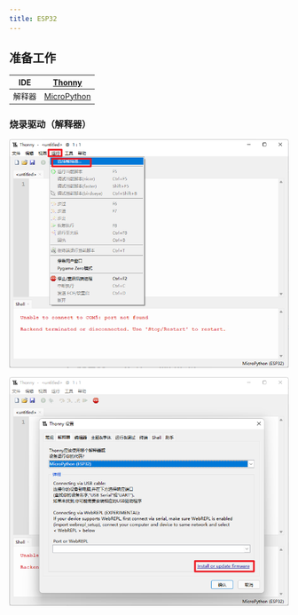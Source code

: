 ```yaml
---
title: ESP32
---
```


## 准备工作

| IDE    | [Thonny](https://thonny.org/)                    |
| ------ | ------------------------------------------------ |
| 解释器 | [MicroPython](https://micropython.org/download/) |

### 烧录驱动（解释器）

![1652846232274](img/2022-7-6-ESP32/1652846232274.png)

![1652846254262](img/2022-7-6-ESP32/1652846254262.png)



